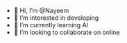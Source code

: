 - 👋 Hi, I’m @Nayeem
- 👀 I’m interested in developing
- 🌱 I’m currently learning AI
- 💞️ I’m looking to collaborate on online

<!---
Alpha086/Alpha086 is a ✨ special ✨ repository because its `README.md` (this file) appears on your GitHub profile.
You can click the Preview link to take a look at your changes.
--->
